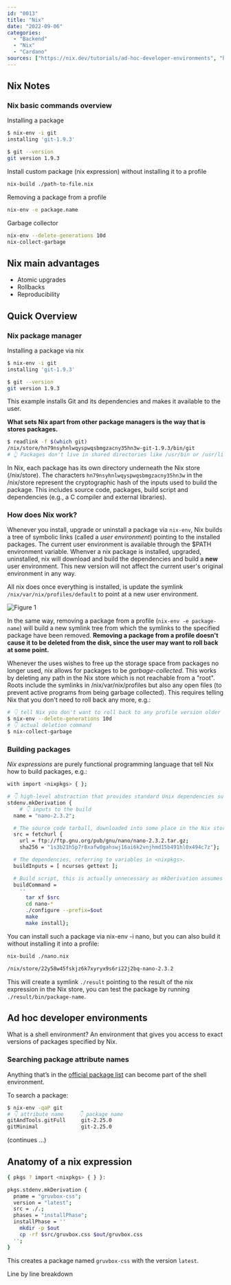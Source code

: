 ```yaml
---
id: "0013"
title: "Nix"
date: "2022-09-06"
categories: 
  - "Backend"
  - "Nix"
  - "Cardano"
sources: ["https://nix.dev/tutorials/ad-hoc-developer-environments", "https://github.com/brainrake/nixos-tutorial/blob/master/cheatsheet.md", "https://nixos.wiki/wiki/Cheatsheet"]
---
```


## Nix Notes

### Nix basic commands overview

Installing a package

```Bash
$ nix-env -i git
installing 'git-1.9.3'

$ git --version
git version 1.9.3
```

Install custom package (nix expression) without installing it to a profile

```Bash
nix-build ./path-to-file.nix
```

Removing a package from a profile

```Bash
nix-env -e package.name
```

Garbage collector

```Bash
nix-env --delete-generations 10d
nix-collect-garbage
```

## Nix main advantages

- Atomic upgrades
- Rollbacks
- Reproducibility

## Quick Overview

### Nix package manager

Installing a package via nix

```Bash
$ nix-env -i git
installing 'git-1.9.3'

$ git --version
git version 1.9.3
```

This example installs Git and its dependencies and makes it available to the user.

**What sets Nix apart from other package managers is the way that is stores packages.**

```Bash
$ readlink -f $(which git)
/nix/store/hn79nsyhnlwqyspwqsbmgzacny35hn3w-git-1.9.3/bin/git
# 👆 Packages don't live in shared directories like /usr/bin or /usr/lib
```

In Nix, each package has its own directory underneath the Nix store (/nix/store). 
The characters `hn79nsyhnlwqyspwqsbmgzacny35hn3w` in the /nix/store represent the cryptographic hash of the inputs used to build the package. This includes source code, packages, build script and dependencies (e.g., a C compiler and external libraries).

### How does Nix work?

Whenever you install, upgrade or uninstall a package via `nix-env`, Nix builds a tree of symbolic links (called a *user environment*) pointing to the installed packages. The current user environment is available through the $PATH environment variable. Whenver a nix package is installed, upgraded, uninstalled, nix will download and build the dependencies and build a **new** user environment. This new version will not affect the current user's original environment in any way.

All nix does once everything is installed, is update the symlink `/nix/var/nix/profiles/default` to point at a new user environment.

![Figure 1 ](https://imgopt.infoq.com/fit-in/1200x2400/filters:quality(80)/filters:no_upscale()/articles/configuration-management-with-nix/en/resources/fig3large.jpg)

In the same way, removing a package from a profile (`nix-env -e package-name`) will build a new symlink tree from which the symlinks to the specified package have been removed. **Removing a package from a profile doesn't cause it to be deleted from the disk, since the user may want to roll back at some point.**

Whenever the uses wishes to free up the storage space from packages no longer used, nix allows for packages to be *garbage-collected*. This works by deleting any path in the Nix store which is not reachable from a "root". Roots include the symlinks in /nix/var/nix/profiles but also any open files (to prevent active programs from being garbage collected). This requires telling Nix that you don't need to roll back any more, e.g.:

```Bash
# 👇 tell Nix you don't want to roll back to any profile version older than 10 days 
$ nix-env --delete-generations 10d
# 👇 actual deletion command
$ nix-collect-garbage
```

### Building packages

*Nix expressions* are purely functional programming language that tell Nix how to build packages, e.g.:

```Bash
with import <nixpkgs> { };

# 👇 high-level abstraction that provides standard Unix dependencies such as GCC and Make
stdenv.mkDerivation {
    # 👇 inputs to the build
  name = "nano-2.3.2";

  # The source code tarball, downloaded into some place in the Nix store.
  src = fetchurl {
    url = ftp://ftp.gnu.org/pub/gnu/nano/nano-2.3.2.tar.gz;
    sha256 = "1s3b21h5p7r8xafw0gahswj16ai6k2vnjhmd15b491hl0x494c7z"};

  # The dependencies, referring to variables in <nixpkgs>.
  buildInputs = [ ncurses gettext ];

  # Build script, this is actually unnecessary as mkDerivation assumes standard Autoconf-style packages by default
  buildCommand =
    ''
      tar xf $src
      cd nano-*
      ./configure --prefix=$out
      make
      make install};
```

You can install such a package via nix-env -i nano, but you can also build it without installing it into a profile:

```Bash
nix-build ./nano.nix
```

```Bash
/nix/store/22y58w45fskjz6k7xyryx9s6ri22j2bq-nano-2.3.2
```

This will create a symlink `./result` pointing to the result of the nix expression in the Nix store, you can test the package by running `./result/bin/package-name`.

## Ad hoc developer environments

What is a shell environment?
An environment that gives you access to exact versions of packages specified by Nix.

### Searching package attribute names

Anything that’s in the [official package list](https://search.nixos.org/packages) can become part of the shell environment.

To search a package:

```Bash
$ nix-env -qaP git
# 👇 attribute name     👇 package name
gitAndTools.gitFull     git-2.25.0
gitMinimal              git-2.25.0
```

(continues ...)

## Anatomy of a nix expression

```Bash
{ pkgs ? import <nixpkgs> { } }:

pkgs.stdenv.mkDerivation {
  pname = "gruvbox-css";
  version = "latest";
  src = ./.;
  phases = "installPhase";
  installPhase = ''
    mkdir -p $out
    cp -rf $src/gruvbox.css $out/gruvbox.css
  '';
}
```

This creates a package named `gruvbox-css` with the version `latest`.

Line by line breakdown
